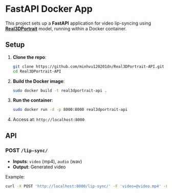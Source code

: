 # FastAPI Docker App

This project sets up a **FastAPI** application for video lip-syncing using **[Real3DPortrait](https://github.com/yerfor/Real3DPortrait)** model, running within a Docker container.

## Setup

1. **Clone the repo**:
    ```bash
    git clone https://github.com/minhvu120201dn/Real3DPortrait-API.git
    cd Real3DPortrait-API
    ```

2. **Build the Docker image**:
    ```bash
    sudo docker build -t real3dportrait-api .
    ```

3. **Run the container**:
    ```bash
    sudo docker run -d -p 8000:8000 real3dportrait-api
    ```

4. Access at: `http://localhost:8000`

## API

### POST `/lip-sync/`
- **Inputs**: `video` (mp4), `audio` (wav)
- **Output**: Generated video

Example:
```bash
curl -X POST 'http://localhost:8000/lip-sync/' -F 'video=@video.mp4' -F 'audio=@audio.wav'
